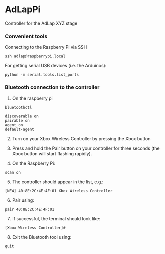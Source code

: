 # AdLapPi
Controller for the AdLap XYZ stage

### Convenient tools

Connecting to the Raspberry Pi via SSH
```shell
ssh adlap@raspberrypi.local
```

For getting serial USB devices (i.e. the Arduinos):
```shell
python -m serial.tools.list_ports
```

### Bluetooth connection to the controller


1. On the raspberry pi
```shell
bluetoothctl 
```

```shell
discoverable on
pairable on
agent on
default-agent
```

2. Turn on your Xbox Wireless Controller by pressing the Xbox button
3. Press and hold the Pair button on your controller for three seconds (the Xbox button will start flashing rapidly).
 
4. On the Raspberry Pi:
```shell
scan on
```
5. The controller should appear in the list, e.g.:
```shell
[NEW] 40:8E:2C:4E:4F:01 Xbox Wireless Controller
```

6. Pair using:

```shell
pair 40:8E:2C:4E:4F:01
```

7. If successful, the terminal should  look like:

```shell
[Xbox Wireless Controller]#
```

8. Exit the Bluetooth tool using:
```shell
quit
```
